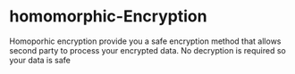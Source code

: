 # homomorphic-Encryption
Homoporhic encryption provide you a safe encryption method that allows second party to process your encrypted data. No decryption is required so your data is safe 
